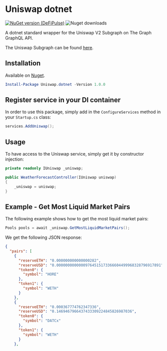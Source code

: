 # Uniswap dotnet
[![NuGet version (DeFiPulse)](https://img.shields.io/nuget/v/Uniswap.dotnet.svg)](https://www.nuget.org/packages/Uniswap.dotnet/) ![Nuget downloads](https://img.shields.io/nuget/dt/Uniswap.dotnet.svg)

A dotnet standard wrapper for the Uniswap V2 Subgraph on The Graph GraphQL API.

The Uniswap Subgraph can be found [here](https://thegraph.com/explorer/subgraph/uniswap/uniswap-v2).

## Installation
Available on [Nuget](https://www.nuget.org/packages/Uniswap.dotnet).

``` PowerShell
Install-Package Uniswap.dotnet -Version 1.0.0
```

## Register service in your DI container
In order to use this package, simply add in the `ConfigureServices` method in your `Startup.cs` class:

```csharp
services.AddUniswap();
```

## Usage
To have access to the Uniswap service, simply get it by constructor injection:

```csharp
private readonly IUniswap _uniswap;

public WeatherForecastController(IUniswap uniswap)
{
    _uniswap = uniswap;
}
```

## Example - Get Most Liquid Market Pairs
The following example shows how to get the most liquid market pairs:

```csharp
Pools pools = await _uniswap.GetMostLiquidMarketPairs();
```

We get the following JSON response:
```json
{
  "pairs": [
    {
      "reserveETH": "0.000000000000000282",
      "reserveUSD": "0.00000000000009764515173366604499968328796917891",
      "token0": {
        "symbol": "HORE"
      },
      "token1": {
        "symbol": "WETH"
      }
    },
    {
      "reserveETH": "0.000367774762347336",
      "reserveUSD": "0.1469467966437433309224845826987036",
      "token0": {
        "symbol": "DATCx"
      },
      "token1": {
        "symbol": "WETH"
      }
    },
``` 
